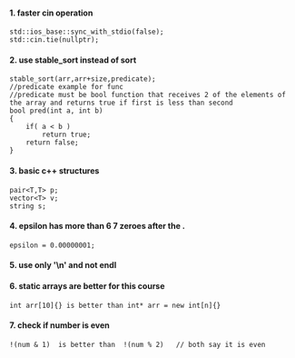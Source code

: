 #### 1. faster cin operation ####
```
std::ios_base::sync_with_stdio(false);
std::cin.tie(nullptr);
```

#### 2. use stable_sort instead of sort ####
```
stable_sort(arr,arr+size,predicate);
//predicate example for func
//predicate must be bool function that receives 2 of the elements of the array and returns true if first is less than second
bool pred(int a, int b)
{
    if( a < b )
        return true;
    return false;
}
```

#### 3. basic c++ structures ####
```
pair<T,T> p;
vector<T> v;
string s;
```

#### 4. epsilon has more than 6 7 zeroes after the . ####
```
epsilon = 0.00000001;
```

#### 5. use only '\n' and not endl ####

#### 6. static arrays are better for this course ####
`int arr[10]{} is better than int* arr = new int[n]{} `

#### 7. check if number is even ####
`!(num & 1)  is better than  !(num % 2)   // both say it is even`
